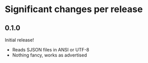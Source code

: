 # Significant changes per release

## 0.1.0

Initial release!

*  Reads SJSON files in ANSI or UTF-8
*  Nothing fancy, works as advertised
